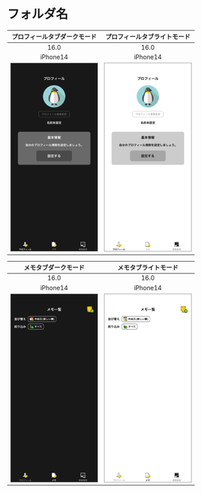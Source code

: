 # フォルダ名

|プロフィールタブダークモード|プロフィールタブライトモード|
|:---:|:---:|
|16.0|16.0|
|iPhone14|iPhone14|
|<img src='../TestSnapshot/ReferenceImages_64/フォルダ名/testTabBarController_プロフィールタブ_ダークモード_iPhone_16_0_390x844@3x.png' width='200' style='border: 1px solid #999' />|<img src='../TestSnapshot/ReferenceImages_64/フォルダ名/testTabBarController_プロフィールタブ_ライトモード_iPhone_16_0_390x844@3x.png' width='200' style='border: 1px solid #999' />|

|メモタブダークモード|メモタブライトモード|
|:---:|:---:|
|16.0|16.0|
|iPhone14|iPhone14|
|<img src='../TestSnapshot/ReferenceImages_64/フォルダ名/testTabBarController_メモタブ_ダークモード_iPhone_16_0_390x844@3x.png' width='200' style='border: 1px solid #999' />|<img src='../TestSnapshot/ReferenceImages_64/フォルダ名/testTabBarController_メモタブ_ライトモード_iPhone_16_0_390x844@3x.png' width='200' style='border: 1px solid #999' />|

